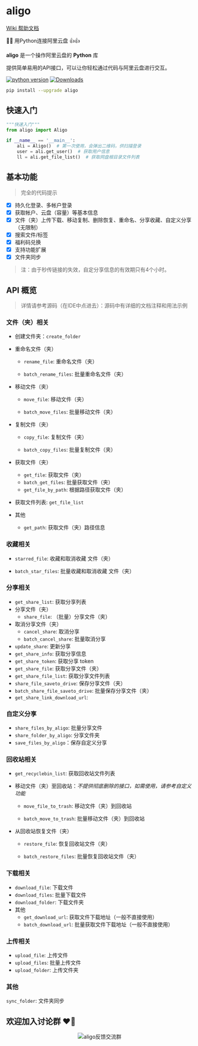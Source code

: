 # aligo

[Wiki 帮助文档](https://github.com/foyoux/aligo/wiki)

🚀🔥 用Python连接阿里云盘 👍👍

**aligo** 是一个操作阿里云盘的 **Python** 库

提供简单易用的API接口，可以让你轻松通过代码与阿里云盘进行交互。


[![python version](https://img.shields.io/pypi/pyversions/aligo)](https://pypi.org/project/aligo/)  [![Downloads](https://static.pepy.tech/personalized-badge/aligo?period=total&units=international_system&left_color=black&right_color=orange&left_text=Downloads)](https://pepy.tech/project/aligo)

```bash
pip install --upgrade aligo
```



## 快速入门

```python
"""快速入门"""
from aligo import Aligo

if __name__ == '__main__':
    ali = Aligo()  # 第一次使用，会弹出二维码，供扫描登录
    user = ali.get_user()  # 获取用户信息
    ll = ali.get_file_list()  # 获取网盘根目录文件列表
```



## 基本功能

> 完全的代码提示

- [x] 持久化登录、多帐户登录
- [x] 获取帐户、云盘（容量）等基本信息
- [x] 文件（夹）上传下载、移动复制、删除恢复、重命名、分享收藏、自定义分享（无限制）
- [x] 搜索文件/标签
- [x] 福利码兑换
- [x] 支持功能扩展
- [x] 文件夹同步

> 注：由于秒传链接的失效，自定分享信息的有效期只有4个小时。



## API 概览

> 详情请参考源码（在IDE中点进去）：源码中有详细的文档注释和用法示例



### 文件（夹）相关

- 创建文件夹：`create_folder`

- 重命名文件（夹）

  - `rename_file`: 重命名文件（夹）

  - `batch_rename_files`: 批量重命名文件（夹）

- 移动文件（夹）

  - `move_file`: 移动文件（夹）

  - `batch_move_files`: 批量移动文件（夹）

- 复制文件（夹）

  - `copy_file`: 复制文件（夹）

  - `batch_copy_files`: 批量复制文件（夹）

- 获取文件（夹）

  - `get_file`: 获取文件（夹）
  - `batch_get_files`: 批量获取文件（夹）
  - `get_file_by_path`: 根据路径获取文件（夹）

- 获取文件列表: `get_file_list`

- 其他

  - `get_path`: 获取文件（夹）路径信息



### 收藏相关

- `starred_file`: 收藏和取消收藏 文件（夹）

- `batch_star_files`: 批量收藏和取消收藏 文件（夹）



### 分享相关

- `get_share_list`: 获取分享列表
- 分享文件（夹）
  - `share_file`: （批量）分享文件（夹）
- 取消分享文件（夹）
  - `cancel_share`: 取消分享
  - `batch_cancel_share`: 批量取消分享
- `update_share`: 更新分享
- `get_share_info`: 获取分享信息
- `get_share_token`: 获取分享 token
- `get_share_file`: 获取分享文件（夹）
- `get_share_file_list`: 获取分享文件列表
- `share_file_saveto_drive`: 保存分享文件（夹）
- `batch_share_file_saveto_drive`: 批量保存分享文件（夹）
- `get_share_link_download_url`: 



### 自定义分享

- `share_files_by_aligo`: 批量分享文件
- `share_folder_by_aligo`: 分享文件夹
- `save_files_by_aligo`：保存自定义分享



### 回收站相关

- `get_recyclebin_list`: 获取回收站文件列表

- 移动文件（夹）至回收站：*不提供彻底删除的接口，如需使用，请参考自定义功能*

  - `move_file_to_trash`: 移动文件（夹）到回收站

  - `batch_move_to_trash`: 批量移动文件（夹）到回收站

- 从回收站恢复文件（夹）

  - `restore_file`: 恢复回收站文件（夹）

  - `batch_restore_files`: 批量恢复回收站文件（夹）



### 下载相关

- `download_file`: 下载文件
- `download_files`: 批量下载文件
- `download_folder`: 下载文件夹
- 其他
  - `get_download_url`: 获取文件下载地址（一般不直接使用）
  - `batch_download_url`: 批量获取文件下载地址（一般不直接使用）



### 上传相关

- `upload_file`: 上传文件
- `upload_files`: 批量上传文件
- `upload_folder`: 上传文件夹



### 其他

`sync_folder`: 文件夹同步



## 欢迎加入讨论群 ❤️‍🔥

<p align="center">
  <img src="http://110.42.175.98:5512/down/LKPvT9xK2lFx?fname=/aligo/wechat.png" alt="aligo反馈交流群"/>
</p>
